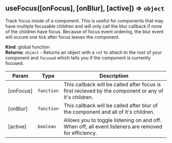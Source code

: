 <a name="useFocus"></a>

## useFocus([onFocus], [onBlur], [active]) ⇒ <code>object</code>
Track focus inside of a component. This is useful for
components that may have multiple focusable children
and will only call the blur callback if none of the
children have focus. Because of focus event ordering,
the blur event will occure one tick after focus leaves
the component.

**Kind**: global function  
**Returns**: <code>object</code> - Returns an object with a `ref` to attach
to the root of your component and `focused` which tells
you if the component is currently focused.  

| Param | Type | Description |
| --- | --- | --- |
| [onFocus] | <code>function</code> | This callback will be called   after focus is first recieved by the component or any   of it's children. |
| [onBlur] | <code>function</code> | This callback will be called   after blur of the component and all of it's children. |
| [active] | <code>boolean</code> | Allows you to toggle listening   on and off. When off, all event listeners are removed   for efficiency. |

